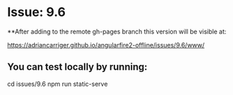 # Issue: 9.6

**After adding to the remote gh-pages branch this version will be visible at:

https://adriancarriger.github.io/angularfire2-offline/issues/9.6/www/

## You can test locally by running:

cd issues/9.6
npm run static-serve

